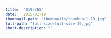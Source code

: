 ```yaml
---
title:  "019/365"
date:   2015-01-19
thumbnail-path: "thumbnails/thumbnail-19.jpg"
full-path: "full-size/full-size-19.jpg"
short-description: ""
---
```

